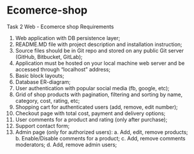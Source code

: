 # Ecomerce-shop
Task 2 Web - Ecomerce shop
Requirements
1. Web application with DB persistence layer;
2. README.MD file with project description and installation instruction;
3. Source files should be in Git repo and stored on any public Git server (GitHub, Bitbucket, GitLab);
4. Application must be hosted on your local machine web server and be accessed through “localhost” address;
5. Basic block layouts;
6. Database ER-diagram; 
7. User authentication with popular social media (fb, google, etc);
8. Grid of shop products with pagination, filtering and sorting by name, category, cost, rating, etc;
9. Shopping cart for authenticated users (add, remove, edit number);
10. Checkout page with total cost, payment and delivery options;
11. User comments for a product and rating (only after purchase);
12. Support contact form;
13. Admin page (only for authorized users):
  a. Add, edit, remove products;
  b. Enable/Disable comments for a product;
  c. Add, remove comments moderators;
  d. Add, remove admin users;
